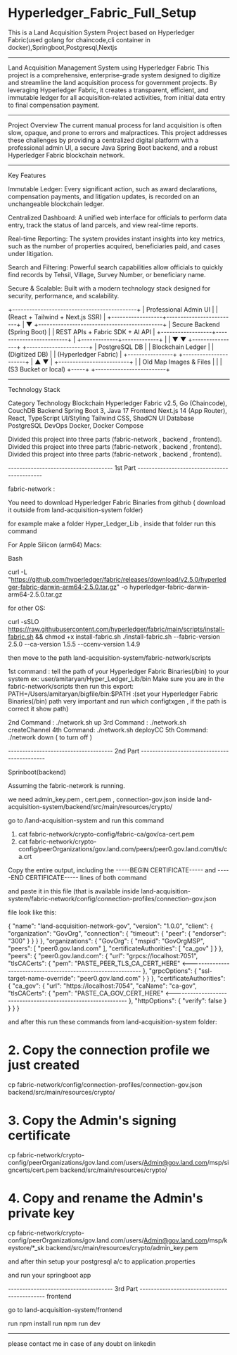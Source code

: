 # Hyperledger_Fabric_Full_Setup
This is a Land Acquisition System Project based on Hyperledger Fabric(used golang for chaincode,cli container in docker),Springboot,Postgresql,Nextjs

-----------------------------------------------------------
Land Acquisition Management System using Hyperledger Fabric
This project is a comprehensive, enterprise-grade system designed to digitize and streamline the land acquisition process for government projects. By leveraging Hyperledger Fabric, it creates a transparent, efficient, and immutable ledger for all acquisition-related activities, from initial data entry to final compensation payment.

----------------
Project Overview
The current manual process for land acquisition is often slow, opaque, and prone to errors and malpractices. This project addresses these challenges by providing a centralized digital platform with a professional admin UI, a secure Java Spring Boot backend, and a robust Hyperledger Fabric blockchain network.

------------
Key Features

Immutable Ledger: Every significant action, such as award declarations, compensation payments, and litigation updates, is recorded on an unchangeable blockchain ledger.

Centralized Dashboard: A unified web interface for officials to perform data entry, track the status of land parcels, and view real-time reports.

Real-time Reporting: The system provides instant insights into key metrics, such as the number of properties acquired, beneficiaries paid, and cases under litigation.

Search and Filtering: Powerful search capabilities allow officials to quickly find records by Tehsil, Village, Survey Number, or beneficiary name.

Secure & Scalable: Built with a modern technology stack designed for security, performance, and scalability.

+--------------------------------------------+
|           Professional Admin UI            |
|      (React + Tailwind + Next.js SSR)      |
+------------------+-------------------------+
                   |
                   ▼
+--------------------------------------------+
|         Secure Backend (Spring Boot)       |
|        REST APIs + Fabric SDK + AI API     |
+------------------+-------------------------+
                   |
     +-------------+-------------+
     |                           |
     ▼                           ▼
+----------------+     +----------------------+
| PostgreSQL DB  |     |  Blockchain Ledger   |
| (Digitized DB) |     | (Hyperledger Fabric) |
+----------------+     +----------------------+
        |                        ▲
        ▼                        |
+-------------------------+      |
| Old Map Images & Files  |      |
|   (S3 Bucket or local)  +-----+
+-------------------------+


----------------
Technology Stack

Category	                  Technology
Blockchain	                Hyperledger Fabric v2.5, Go (Chaincode), CouchDB
Backend	                    Spring Boot 3, Java 17
Frontend	                  Next.js 14 (App Router), React, TypeScript
UI/Styling	                Tailwind CSS, ShadCN UI
Database	                  PostgreSQL
DevOps	                    Docker, Docker Compose


Divided this project into three parts (fabric-network , backend , frontend).
Divided this project into three parts (fabric-network , backend , frontend).
Divided this project into three parts (fabric-network , backend , frontend).

------------------------------------- 1st Part --------------------------------------------

fabric-network :

You need to download Hyperledger Fabric Binaries from github ( download it outside from land-acquisition-system folder)

for example make a folder Hyper_Ledger_Lib , inside that folder run this command 

For Apple Silicon (arm64) Macs:

Bash

curl -L "https://github.com/hyperledger/fabric/releases/download/v2.5.0/hyperledger-fabric-darwin-arm64-2.5.0.tar.gz" -o hyperledger-fabric-darwin-arm64-2.5.0.tar.gz

for other OS:

curl -sSLO https://raw.githubusercontent.com/hyperledger/fabric/main/scripts/install-fabric.sh && chmod +x install-fabric.sh
./install-fabric.sh --fabric-version 2.5.0 --ca-version 1.5.5 --ccenv-version 1.4.9 


then move to the path land-acquisition-system/fabric-network/scripts

1st command : tell the path of your Hyperledger Fabric Binaries(/bin) to your system ex: user/amitaryan/Hyper_Ledger_Lib/bin
              Make sure you are in the fabric-network/scripts then run this export: PATH=/Users/amitaryan/bigfile/bin:$PATH :(set your Hyperledger Fabric Binaries(/bin) 
              path very important and run which configtxgen , if the path is correct it show path)

2nd Command : ./network.sh up
3rd Command : ./network.sh createChannel
4th Command:  ./network.sh deployCC
5th Command:  ./network down ( to turn off )


------------------------------------- 2nd Part --------------------------------------------

Sprinboot(backend)

Assuming the fabric-network is running.

we need admin_key.pem , cert.pem , connection-gov.json inside land-acquisition-system/backend/src/main/resources/crypto/

go to /land-acquisition-system and run this command
1. cat fabric-network/crypto-config/fabric-ca/gov/ca-cert.pem
2. cat fabric-network/crypto-config/peerOrganizations/gov.land.com/peers/peer0.gov.land.com/tls/ca.crt

Copy the entire output, including the -----BEGIN CERTIFICATE----- and -----END CERTIFICATE----- lines of both command 

and paste it in this file (that is available inside land-acquisition-system/fabric-network/config/connection-profiles/connection-gov.json

file look like this:

{
    "name": "land-acquisition-network-gov",
    "version": "1.0.0",
    "client": {
        "organization": "GovOrg",
        "connection": {
            "timeout": {
                "peer": {
                    "endorser": "300"
                }
            }
        }
    },
    "organizations": {
        "GovOrg": {
            "mspid": "GovOrgMSP",
            "peers": [
                "peer0.gov.land.com"
            ],
            "certificateAuthorities": [
                "ca_gov"
            ]
        }
    },
    "peers": {
        "peer0.gov.land.com": {
            "url": "grpcs://localhost:7051",
            "tlsCACerts": {
                "pem": "PASTE_PEER_TLS_CA_CERT_HERE"                          <-------------------------------------------------------------
            },
            "grpcOptions": {
                "ssl-target-name-override": "peer0.gov.land.com"
            }
        }
    },
    "certificateAuthorities": {
        "ca_gov": {
            "url": "https://localhost:7054",
            "caName": "ca-gov",
            "tlsCACerts": {
                "pem": "PASTE_CA_GOV_CERT_HERE"           <-------------------------------------------------------------
            },
            "httpOptions": {
                "verify": false
            }
        }
    }
}


and after this run these commands from land-acquisition-system folder:
# 2. Copy the connection profile we just created
cp fabric-network/config/connection-profiles/connection-gov.json backend/src/main/resources/crypto/

# 3. Copy the Admin's signing certificate
cp fabric-network/crypto-config/peerOrganizations/gov.land.com/users/Admin@gov.land.com/msp/signcerts/cert.pem backend/src/main/resources/crypto/

# 4. Copy and rename the Admin's private key
cp fabric-network/crypto-config/peerOrganizations/gov.land.com/users/Admin@gov.land.com/msp/keystore/*_sk backend/src/main/resources/crypto/admin_key.pem

and after thin setup your postgresql a/c to application.properties

and run your springboot app


------------------------------------- 3rd Part --------------------------------------------
frontend 

go to land-acquisition-system/frontend

run npm install
run npm run dev 

_________________________________________________________________________________


please contact me in case of any doubt on linkedin
